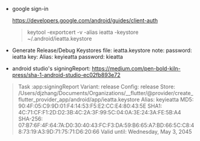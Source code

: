 * google sign-in

  https://developers.google.com/android/guides/client-auth

  > keytool -exportcert  -v -alias ieatta -keystore ~/.android/ieatta.keystore

* Generate Release/Debug Keystores
  file: ieatta.keystore
  note:
       password: ieatta
       key: 
           Alias: keyieatta
           password: kieatta

* android studio's signingReport:
    https://medium.com/pen-bold-kiln-press/sha-1-android-studio-ec02fb893e72

> Task :app:signingReport
Variant: release
Config: release
Store: /Users/djzhang/Documents/Organizations/__flutter/@provider/create_flutter_provider_app/android/app/ieatta.keystore
Alias: keyieatta
MD5: 90:4F:05:C9:9D:01:F4:14:53:F5:E2:CC:E4:80:43:5E
SHA1: 4C:71:CF:F1:2D:D2:3B:4C:2A:3F:99:5C:04:0A:3E:24:3A:FE:5B:A4
SHA-256: 07:B7:6F:4F:64:7A:D0:30:40:43:FC:F3:DA:59:B6:65:A7:BD:66:5C:C8:48:73:19:A3:9D:71:75:71:D6:20:66
Valid until: Wednesday, May 3, 2045       




      